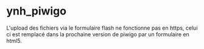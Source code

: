 ynh_piwigo
==========

L'upload des fichiers via le formulaire flash ne fonctionne pas en https, celui ci est remplacé dans la prochaine version de piwigo par un formulaire en html5.
